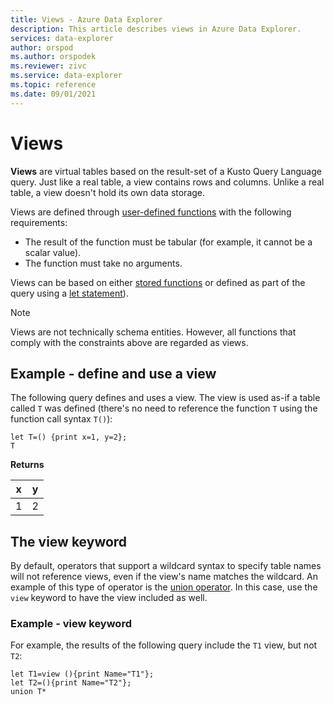 ```yaml
---
title: Views - Azure Data Explorer
description: This article describes views in Azure Data Explorer.
services: data-explorer
author: orspod
ms.author: orspodek
ms.reviewer: zivc
ms.service: data-explorer
ms.topic: reference
ms.date: 09/01/2021
---
```

# Views

**Views** are virtual tables based on the result-set of a Kusto Query Language query.
Just like a real table, a view contains rows and columns. Unlike a real table,
a view doesn't hold its own data storage.

Views are defined through [user-defined functions](../functions/user-defined-functions.md)
with the following requirements:
* The result of the function must be  tabular (for example, it cannot be a scalar value).
* The function must take no arguments.

Views can be based on either [stored functions](./stored-functions.md) or defined as part of the query using a [let statement](../letstatement.md)).

> [!NOTE]
> Views are not technically schema entities. However, all functions that comply
> with the constraints above are regarded as views.

## Example - define and use a view

The following query defines and uses a view. The view
is used as-if a table called `T` was defined (there's no need to reference the
function `T` using the function call syntax `T()`):

<!-- csl: https://help.kusto.windows.net/Samples -->
```kusto
let T=() {print x=1, y=2};
T
```

**Returns**

x |y |
--|--|
1 | 2 |

## The view keyword

By default, operators that support a wildcard syntax to specify table names will not reference views, even if the view's name matches the wildcard. An example of this type of operator is the [union operator](../unionoperator.md). In this case, use the `view` keyword to have the view
included as well.

### Example - view keyword

For example, the results of the following query include the `T1` view, but not `T2`:

<!-- csl: https://help.kusto.windows.net/Samples -->
```kusto
let T1=view (){print Name="T1"};
let T2=(){print Name="T2"};
union T*
```
